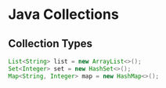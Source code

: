# Java Collections

## Collection Types
```java
List<String> list = new ArrayList<>();
Set<Integer> set = new HashSet<>();
Map<String, Integer> map = new HashMap<>();

